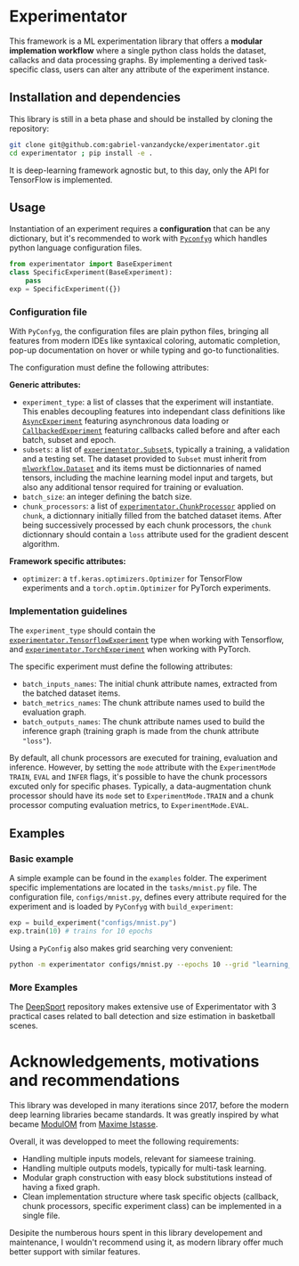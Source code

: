 # Experimentator

This framework is a ML experimentation library that offers a **modular implemation workflow** where a single python class holds the dataset, callacks and data processing graphs. By implementing a derived task-specific class, users can alter any attribute of the experiment instance.

## Installation and dependencies

This library is still in a beta phase and should be installed by cloning the repository:
```bash
git clone git@github.com:gabriel-vanzandycke/experimentator.git
cd experimentator ; pip install -e .
```

It is deep-learning framework agnostic but, to this day, only the API for TensorFlow is implemented.

## Usage

Instantiation of an experiment requires a **configuration** that can be any dictionary, but it's recommended to work with [`Pyconfyg`](https://github.com/gabriel-vanzandycke/pyconfyg) which handles python language configuration files.

```python
from experimentator import BaseExperiment
class SpecificExperiment(BaseExperiment):
    pass
exp = SpecificExperiment({})
```

### Configuration file

With `PyConfyg`, the configuration files are plain python files, bringing all features from modern IDEs like syntaxical coloring, automatic completion, pop-up documentation on hover or while typing and go-to functionalities.

The configuration must define the following attributes:

**Generic attributes:**
- `experiment_type`: a list of classes that the experiment will instantiate. This enables decoupling features into independant class definitions like [`AsyncExperiment`](https://github.com/gabriel-vanzandycke/experimentator/blob/main/experimentator/base_experiment.py#L119) featuring asynchronous data loading or [`CallbackedExperiment`](https://github.com/gabriel-vanzandycke/experimentator/blob/main/experimentator/callbacked_experiment.py#L36) featuring callbacks called before and after each batch, subset and epoch.
- `subsets`: a list of [`experimentator.Subset`](https://github.com/gabriel-vanzandycke/experimentator/blob/main/experimentator/dataset.py#L21)s, typically a training, a validation and a testing set. The dataset provided to `Subset` must inherit from [`mlworkflow.Dataset`](https://github.com/ispgroupucl/mlworkflow) and its items must be dictionnaries of named tensors, including the machine learning model input and targets, but also any additional tensor required for training or evaluation.
- `batch_size`: an integer defining the batch size.
- `chunk_processors`: a list of [`experimentator.ChunkProcessor`](https://github.com/gabriel-vanzandycke/experimentator/blob/main/experimentator/utils.py#L28) applied on `chunk`, a dictionnary initially filled from the batched dataset items. After being successively processed by each chunk processors, the `chunk` dictionnary should contain a `loss` attribute used for the gradient descent algorithm.

**Framework specific attributes:**
- `optimizer`: a `tf.keras.optimizers.Optimizer` for TensorFlow experiments and a `torch.optim.Optimizer` for PyTorch experiments.


### Implementation guidelines

The `experiment_type` should contain the [`experimentator.TensorflowExperiment`](https://github.com/gabriel-vanzandycke/experimentator/blob/main/experimentator/tf2_experiment.py#L31) type when working with Tensorflow, and [`experimentator.TorchExperiment`]() when working with PyTorch.

The specific experiment must define the following attributes:
- `batch_inputs_names`: The initial chunk attribute names, extracted from the batched dataset items.
- `batch_metrics_names`: The chunk attribute names used to build the evaluation graph.
- `batch_outputs_names`: The chunk attribute names used to build the inference graph (training graph is made from the chunk attribute `"loss"`).

By default, all chunk processors are executed for training, evaluation and inference. However, by setting the `mode` attribute with the `ExperimentMode` `TRAIN`, `EVAL` and `INFER` flags, it's possible to have the chunk processors excuted only for specific phases. Typically, a data-augmentation chunk processor should have its `mode` set to `ExperimentMode.TRAIN` and a chunk processor computing evaluation metrics, to `ExperimentMode.EVAL`.



## Examples

### Basic example

A simple example can be found in the `examples` folder. The experiment specific implementations are located in the `tasks/mnist.py` file. The configuration file, `configs/mnist.py`, defines every attribute required for the experiment and is loaded by `PyConfyg` with `build_experiment`:

```python
exp = build_experiment("configs/mnist.py")
exp.train(10) # trains for 10 epochs
```

Using a `PyConfig` also makes grid searching very convenient:
```bash
python -m experimentator configs/mnist.py --epochs 10 --grid "learning_rate=[0.1,0.01,0.001,0.0001]"
```


### More Examples

The [DeepSport](https://github.com/gabriel-vanzandycke/deepsport) repository makes extensive use of Experimentator with 3 practical cases related to ball detection and size estimation in basketball scenes.

# Acknowledgements, motivations and recommendations
This library was developed in many iterations since 2017, before the modern deep learning libraries became standards. It was greatly inspired by what became [ModulOM](https://openreview.net/forum?id=264iXDLnD59) from [Maxime Istasse](https://github.com/mistasse).

Overall, it was developped to meet the following requirements:
- Handling multiple inputs models, relevant for siameese training.
- Handling multiple outputs models, typically for multi-task learning.
- Modular graph construction with easy block substitutions instead of having a fixed graph.
- Clean implementation structure where task specific objects (callback, chunk processors, specific experiment class) can be implemented in a single file.

Desipite the numberous hours spent in this library developement and maintenance, I wouldn't recommend using it, as modern library offer much better support with similar features.
